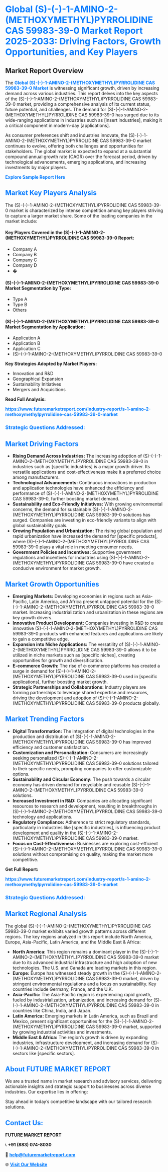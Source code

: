 <h1 style="color: #007BFF;">Global (S)-(-)-1-AMINO-2-(METHOXYMETHYL)PYRROLIDINE CAS 59983-39-0 Market Report 2025-2033: Driving Factors, Growth Opportunities, and Key Players</h1>

<section id="overview">
<h2>Market Report Overview</h2>
<p>The <a href="https://www.futuremarketreport.com/industry-report/s-1-amino-2-methoxymethylpyrrolidine-cas-59983-39-0-market" style="color: #007BFF; text-decoration: none;"><strong>Global (S)-(-)-1-AMINO-2-(METHOXYMETHYL)PYRROLIDINE CAS 59983-39-0 Market</strong></a> is witnessing significant growth, driven by increasing demand across various industries. This report delves into the key aspects of the (S)-(-)-1-AMINO-2-(METHOXYMETHYL)PYRROLIDINE CAS 59983-39-0 market, providing a comprehensive analysis of its current status, future potential, and challenges. The demand for (S)-(-)-1-AMINO-2-(METHOXYMETHYL)PYRROLIDINE CAS 59983-39-0 has surged due to its wide-ranging applications in industries such as [insert industries], making it a critical component in modern-day [applications].</p>
<p>As consumer preferences shift and industries innovate, the (S)-(-)-1-AMINO-2-(METHOXYMETHYL)PYRROLIDINE CAS 59983-39-0 market continues to evolve, offering both challenges and opportunities for stakeholders. The global market is expected to expand at a substantial compound annual growth rate (CAGR) over the forecast period, driven by technological advancements, emerging applications, and increasing investments by major players.</p>
</section>

<section id="overview">
<p><a href="https://www.futuremarketreport.com/request-sample/reportId=116725" style="color: #007BFF; text-decoration: none;"><strong>Explore Sample Report Here</strong></a></p>
</section>

<section id="key-players">
<h2 style="color: #007BFF;">Market Key Players Analysis</h2>
<p>The (S)-(-)-1-AMINO-2-(METHOXYMETHYL)PYRROLIDINE CAS 59983-39-0 market is characterized by intense competition among key players striving to capture a larger market share. Some of the leading companies in the market include:</p>
<h4>Key Players Covered in the (S)-(-)-1-AMINO-2-(METHOXYMETHYL)PYRROLIDINE CAS 59983-39-0 Report:</h4>
<ul><li>Company A</li><li>Company B</li><li>Company C</li><li>Company D</li><li>�</li></ul>
<h4>(S)-(-)-1-AMINO-2-(METHOXYMETHYL)PYRROLIDINE CAS 59983-39-0 Market Segmentation by Type:</h4>
<ul><li>Type A</li><li>Type B</li><li>Others</li></ul>

<h4>(S)-(-)-1-AMINO-2-(METHOXYMETHYL)PYRROLIDINE CAS 59983-39-0 Market Segmentation by Application:</h4>
<ul><li>Application A</li><li>Application B</li><li>Application C</li><li>(S)-(-)-1-AMINO-2-(METHOXYMETHYL)PYRROLIDINE CAS 59983-39-0</li></ul>
<p><strong>Key Strategies Adopted by Market Players:</strong></p>
<ul>
<li>Innovation and R&D</li>
<li>Geographical Expansion</li>
<li>Sustainability Initiatives</li>
<li>Mergers and Acquisitions</li>
</ul>
</section>

<section>
<p><strong>Read Full Analysis: </strong></p><a href="https://www.futuremarketreport.com/industry-report/s-1-amino-2-methoxymethylpyrrolidine-cas-59983-39-0-market" style="color: #007BFF; text-decoration: none;"><strong>https://www.futuremarketreport.com/industry-report/s-1-amino-2-methoxymethylpyrrolidine-cas-59983-39-0-market</strong></a>
<h3 style="color: #007BFF;">Strategic Questions Addressed:</h3>
</section>

<section id="driving-factors">
<h2 style="color: #007BFF;">Market Driving Factors</h2>
<ul>
<li><strong>Rising Demand Across Industries:</strong> The increasing adoption of (S)-(-)-1-AMINO-2-(METHOXYMETHYL)PYRROLIDINE CAS 59983-39-0 in industries such as [specific industries] is a major growth driver. Its versatile applications and cost-effectiveness make it a preferred choice among manufacturers.</li>
<li><strong>Technological Advancements:</strong> Continuous innovations in production and application technologies have enhanced the efficiency and performance of (S)-(-)-1-AMINO-2-(METHOXYMETHYL)PYRROLIDINE CAS 59983-39-0, further boosting market demand.</li>
<li><strong>Sustainability and Eco-Friendly Initiatives:</strong> With growing environmental concerns, the demand for sustainable (S)-(-)-1-AMINO-2-(METHOXYMETHYL)PYRROLIDINE CAS 59983-39-0 solutions has surged. Companies are investing in eco-friendly variants to align with global sustainability goals.</li>
<li><strong>Growing Population and Urbanization:</strong> The rising global population and rapid urbanization have increased the demand for [specific products], where (S)-(-)-1-AMINO-2-(METHOXYMETHYL)PYRROLIDINE CAS 59983-39-0 plays a vital role in meeting consumer needs.</li>
<li><strong>Government Policies and Incentives:</strong> Supportive government regulations and incentives for industries using (S)-(-)-1-AMINO-2-(METHOXYMETHYL)PYRROLIDINE CAS 59983-39-0 have created a conducive environment for market growth.</li>
</ul>
</section>

<section id="growth-opportunities">
<h2 style="color: #007BFF;">Market Growth Opportunities</h2>
<ul>
<li><strong>Emerging Markets:</strong> Developing economies in regions such as Asia-Pacific, Latin America, and Africa present untapped potential for the (S)-(-)-1-AMINO-2-(METHOXYMETHYL)PYRROLIDINE CAS 59983-39-0 market. Increasing industrialization and urbanization in these regions are key growth drivers.</li>
<li><strong>Innovative Product Development:</strong> Companies investing in R&D to create innovative (S)-(-)-1-AMINO-2-(METHOXYMETHYL)PYRROLIDINE CAS 59983-39-0 products with enhanced features and applications are likely to gain a competitive edge.</li>
<li><strong>Expansion into Niche Applications:</strong> The versatility of (S)-(-)-1-AMINO-2-(METHOXYMETHYL)PYRROLIDINE CAS 59983-39-0 allows it to be utilized in niche markets such as [specific niches], creating opportunities for growth and diversification.</li>
<li><strong>E-commerce Growth:</strong> The rise of e-commerce platforms has created a surge in demand for (S)-(-)-1-AMINO-2-(METHOXYMETHYL)PYRROLIDINE CAS 59983-39-0 used in [specific applications], further boosting market growth.</li>
<li><strong>Strategic Partnerships and Collaborations:</strong> Industry players are forming partnerships to leverage shared expertise and resources, driving the development and adoption of (S)-(-)-1-AMINO-2-(METHOXYMETHYL)PYRROLIDINE CAS 59983-39-0 products globally.</li>
</ul>
</section>

<section id="trending-factors">
<h2 style="color: #007BFF;">Market Trending Factors</h2>
<ul>
<li><strong>Digital Transformation:</strong> The integration of digital technologies in the production and distribution of (S)-(-)-1-AMINO-2-(METHOXYMETHYL)PYRROLIDINE CAS 59983-39-0 has improved efficiency and customer satisfaction.</li>
<li><strong>Customization and Personalization:</strong> Consumers are increasingly seeking personalized (S)-(-)-1-AMINO-2-(METHOXYMETHYL)PYRROLIDINE CAS 59983-39-0 solutions tailored to their specific needs, prompting companies to offer customizable options.</li>
<li><strong>Sustainability and Circular Economy:</strong> The push towards a circular economy has driven demand for recyclable and reusable (S)-(-)-1-AMINO-2-(METHOXYMETHYL)PYRROLIDINE CAS 59983-39-0 solutions.</li>
<li><strong>Increased Investment in R&D:</strong> Companies are allocating significant resources to research and development, resulting in breakthroughs in (S)-(-)-1-AMINO-2-(METHOXYMETHYL)PYRROLIDINE CAS 59983-39-0 technology and applications.</li>
<li><strong>Regulatory Compliance:</strong> Adherence to strict regulatory standards, particularly in industries like [specific industries], is influencing product development and quality in the (S)-(-)-1-AMINO-2-(METHOXYMETHYL)PYRROLIDINE CAS 59983-39-0 market.</li>
<li><strong>Focus on Cost-Effectiveness:</strong> Businesses are exploring cost-efficient (S)-(-)-1-AMINO-2-(METHOXYMETHYL)PYRROLIDINE CAS 59983-39-0 solutions without compromising on quality, making the market more competitive.</li>
</ul>
</section>

<section>
<p><strong>Get Full Report: </strong></p><a href="https://www.futuremarketreport.com/industry-report/s-1-amino-2-methoxymethylpyrrolidine-cas-59983-39-0-market" style="color: #007BFF; text-decoration: none;"><strong>https://www.futuremarketreport.com/industry-report/s-1-amino-2-methoxymethylpyrrolidine-cas-59983-39-0-market</strong></a>
<h3 style="color: #007BFF;">Strategic Questions Addressed:</h3>
</section>


<section id="regional-analysis">
<h2 style="color: #007BFF;">Market Regional Analysis</h2>
<p>The global (S)-(-)-1-AMINO-2-(METHOXYMETHYL)PYRROLIDINE CAS 59983-39-0 market exhibits varied growth patterns across different regions. The key regions analyzed in this report include North America, Europe, Asia-Pacific, Latin America, and the Middle East & Africa:</p>
<ul>
<li><strong>North America:</strong> This region remains a dominant player in the (S)-(-)-1-AMINO-2-(METHOXYMETHYL)PYRROLIDINE CAS 59983-39-0 market due to its advanced industrial infrastructure and high adoption of new technologies. The U.S. and Canada are leading markets in this region.</li>
<li><strong>Europe:</strong> Europe has witnessed steady growth in the (S)-(-)-1-AMINO-2-(METHOXYMETHYL)PYRROLIDINE CAS 59983-39-0 market, driven by stringent environmental regulations and a focus on sustainability. Key countries include Germany, France, and the U.K.</li>
<li><strong>Asia-Pacific:</strong> The Asia-Pacific region is experiencing rapid growth, fueled by industrialization, urbanization, and increasing demand for (S)-(-)-1-AMINO-2-(METHOXYMETHYL)PYRROLIDINE CAS 59983-39-0 in countries like China, India, and Japan.</li>
<li><strong>Latin America:</strong> Emerging markets in Latin America, such as Brazil and Mexico, present significant opportunities for the (S)-(-)-1-AMINO-2-(METHOXYMETHYL)PYRROLIDINE CAS 59983-39-0 market, supported by growing industrial activities and investments.</li>
<li><strong>Middle East & Africa:</strong> The region’s growth is driven by expanding industries, infrastructure development, and increasing demand for (S)-(-)-1-AMINO-2-(METHOXYMETHYL)PYRROLIDINE CAS 59983-39-0 in sectors like [specific sectors].</li>
</ul>
</section>

<footer>
<h2 style="color: #007BFF;">About FUTURE MARKET REPORT</h2>
<p>We are a trusted name in market research and advisory services, delivering actionable insights and strategic support to businesses across diverse industries. Our expertise lies in offering:</p>

<p>Stay ahead in today’s competitive landscape with our tailored research solutions.</p>

<h2 style="color: #007BFF;">Contact Us:</h2>
<p><strong>FUTURE MARKET REPORT</strong></p>
<p>📞 <strong>+91 (883) 074-8030</strong></p>
<p>📧 <strong><a href="mailto:help@futuremarketreport.com" style="color: #007BFF;">help@futuremarketreport.com</a></strong></p>
<p>🌐 <strong><a href="https://www.futuremarketreport.com/" style="color: #007BFF;">Visit Our Website</a></strong></p>
</footer>